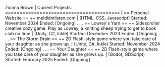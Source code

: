 Zionna Brown
|
Current Projects: ========================================
|
== Personal Website == ++
meldidntlisten.com
|
(HTML, CSS, Javascript)
Started: November 2024
Ended: [Ongoing]
.
.
.
== Lowrey's Yarn == ++
Sidescroller creative cozy game. 
Play as Lowrey, a knitting sheep trying to get to book club on time
|
(Unity, C#, Inkle)
Started: December 2023
Ended: [Ongoing]
.
.
.
== The Storm Drain == ++
2D Flash-style game where you take care of your daughter as she grows up.
|
(Unity, C#, Inkle)
Started: November 2024
Ended: [Ongoing]
.
.
.
== Your Daughter == ++
2D Flash-style game where you take care of your daughter as she grows up.
|
(Godot, GDScript)
Started: February 2025
Ended: [Ongoing]
